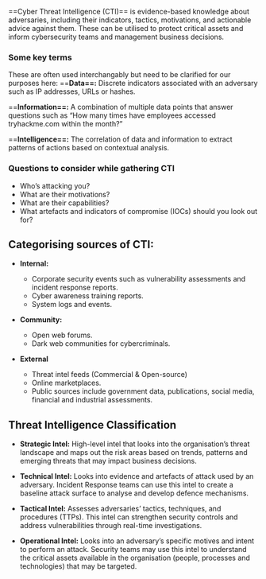 
==Cyber Threat Intelligence (CTI)== is evidence-based knowledge about adversaries, including their indicators, tactics, motivations, and actionable advice against them. These can be utilised to protect critical assets and inform cybersecurity teams and management business decisions.

### Some key terms
These are often used interchangably but need to be clarified for our purposes here:
==**Data==:** Discrete indicators associated with an adversary such as IP addresses, URLs or hashes.

==**Information==:** A combination of multiple data points that answer questions such as “How many times have employees accessed tryhackme.com within the month?”

==**Intelligence==:** The correlation of data and information to extract patterns of actions based on contextual analysis.

### Questions to consider while gathering CTI
-   Who’s attacking you?
-   What are their motivations?
-   What are their capabilities?
-   What artefacts and indicators of compromise (IOCs) should you look out for?

## Categorising sources of CTI:
-   **Internal:**
    -   Corporate security events such as vulnerability assessments and incident response reports.
    -   Cyber awareness training reports.
    -   System logs and events.

-   **Community:**
    -   Open web forums.
    -   Dark web communities for cybercriminals.

-   **External**
    -   Threat intel feeds (Commercial & Open-source)
    -   Online marketplaces.
    -   Public sources include government data, publications, social media, financial and industrial assessments.

## Threat Intelligence Classification

-   **Strategic Intel:** High-level intel that looks into the organisation’s threat landscape and maps out the risk areas based on trends, patterns and emerging threats that may impact business decisions.
    
-   **Technical Intel:** Looks into evidence and artefacts of attack used by an adversary. Incident Response teams can use this intel to create a baseline attack surface to analyse and develop defence mechanisms.
    
-   **Tactical Intel:** Assesses adversaries’ tactics, techniques, and procedures (TTPs). This intel can strengthen security controls and address vulnerabilities through real-time investigations.
    
-   **Operational Intel:** Looks into an adversary’s specific motives and intent to perform an attack. Security teams may use this intel to understand the critical assets available in the organisation (people, processes and technologies) that may be targeted.

